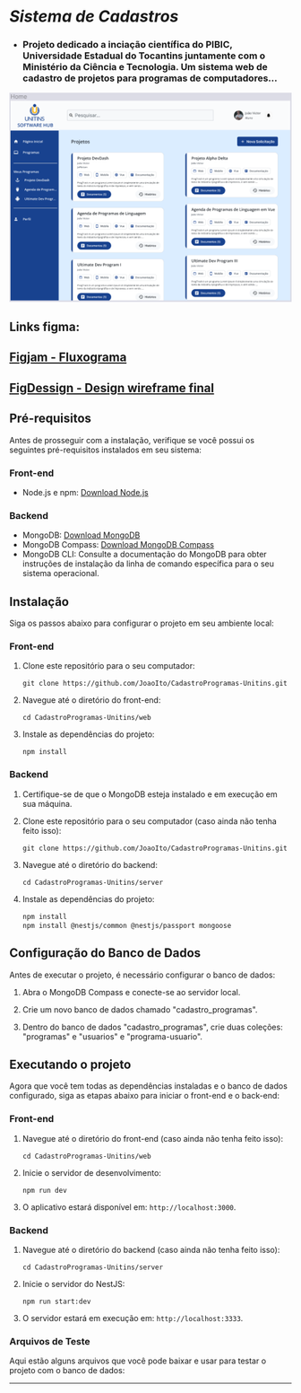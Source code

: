 # ***Sistema de Cadastros***

- ### **Projeto dedicado a inciação científica do PIBIC, Universidade Estadual do Tocantins juntamente com o Ministério da Ciência e Tecnologia. Um sistema web de cadastro de projetos para programas de computadores...**

<img src=".github\img/printInicial.png"/>

## Links figma:

## [Figjam - Fluxograma](https://www.figma.com/file/HqW6H7awPQV2vcWUTlUja0/Fluxograma-Cadastro-Programas-de-Computadores---PIBIC?node-id=0%3A1&t=y9G0qPcIryB9JzH4-1)

## [ FigDessign - Design wireframe final](https://www.figma.com/file/5Lmauoi9y0gQppPdFHEU7Y/Unitins-Software-Hub?type=design&node-id=9%3A2&mode=design&t=g7I8q8xzApcHDm30-1)

## Pré-requisitos

Antes de prosseguir com a instalação, verifique se você possui os seguintes pré-requisitos instalados em seu sistema:

### Front-end

- Node.js e npm: [Download Node.js](https://nodejs.org/)

### Backend

- MongoDB: [Download MongoDB](https://www.mongodb.com/try/download/community)
- MongoDB Compass: [Download MongoDB Compass](https://www.mongodb.com/try/download/compass)
- MongoDB CLI: Consulte a documentação do MongoDB para obter instruções de instalação da linha de comando específica para o seu sistema operacional.

## Instalação

Siga os passos abaixo para configurar o projeto em seu ambiente local:

### Front-end

1. Clone este repositório para o seu computador:
   ```
   git clone https://github.com/JoaoIto/CadastroProgramas-Unitins.git
   ```

2. Navegue até o diretório do front-end:
   ```
   cd CadastroProgramas-Unitins/web
   ```

3. Instale as dependências do projeto:
   ```
   npm install
   ```

### Backend

1. Certifique-se de que o MongoDB esteja instalado e em execução em sua máquina.

2. Clone este repositório para o seu computador (caso ainda não tenha feito isso):
   ```
   git clone https://github.com/JoaoIto/CadastroProgramas-Unitins.git
   ```

3. Navegue até o diretório do backend:
   ```
   cd CadastroProgramas-Unitins/server
   ```

4. Instale as dependências do projeto:
   ```
   npm install
   npm install @nestjs/common @nestjs/passport mongoose
   ```

## Configuração do Banco de Dados

Antes de executar o projeto, é necessário configurar o banco de dados:

1. Abra o MongoDB Compass e conecte-se ao servidor local.

2. Crie um novo banco de dados chamado "cadastro_programas".

3. Dentro do banco de dados "cadastro_programas", crie duas coleções: "programas" e "usuarios" e "programa-usuario".

## Executando o projeto

Agora que você tem todas as dependências instaladas e o banco de dados configurado, siga as etapas abaixo para iniciar o front-end e o back-end:

### Front-end

1. Navegue até o diretório do front-end (caso ainda não tenha feito isso):
   ```
   cd CadastroProgramas-Unitins/web
   ```

2. Inicie o servidor de desenvolvimento:
   ```
   npm run dev
   ```

3. O aplicativo estará disponível em: `http://localhost:3000`.

### Backend

1. Navegue até o diretório do backend (caso ainda não tenha feito isso):
   ```
   cd CadastroProgramas-Unitins/server
   ```

2. Inicie o servidor do NestJS:
   ```
   npm run start:dev
   ```

3. O servidor estará em execução em: `http://localhost:3333`.

### Arquivos de Teste

Aqui estão alguns arquivos que você pode baixar e usar para testar o projeto com o banco de dados:

---
